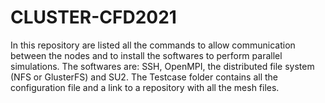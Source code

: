 # CLUSTER-CFD2021
In this repository are listed all the commands to allow communication between the nodes and to install the softwares to perform parallel simulations.
The softwares are: SSH, OpenMPI, the distributed file system (NFS or GlusterFS) and SU2.
The Testcase folder contains all the configuration file and a link to a repository with all the mesh files.
